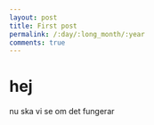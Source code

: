 ```yaml
---
layout: post
title: First post
permalink: /:day/:long_month/:year
comments: true
---
```


# hej

nu ska vi se om det fungerar

